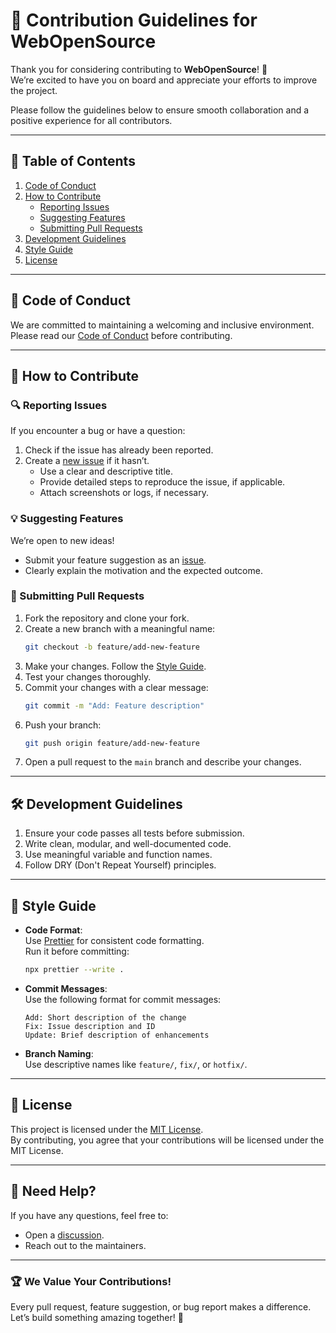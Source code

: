 # 🌟 Contribution Guidelines for WebOpenSource

Thank you for considering contributing to **WebOpenSource**! 🙌  
We’re excited to have you on board and appreciate your efforts to improve the project.  

Please follow the guidelines below to ensure smooth collaboration and a positive experience for all contributors.  

---

## 📝 Table of Contents
1. [Code of Conduct](#code-of-conduct)
2. [How to Contribute](#how-to-contribute)
   - [Reporting Issues](#reporting-issues)
   - [Suggesting Features](#suggesting-features)
   - [Submitting Pull Requests](#submitting-pull-requests)
3. [Development Guidelines](#development-guidelines)
4. [Style Guide](#style-guide)
5. [License](#license)

---

## 📜 Code of Conduct

We are committed to maintaining a welcoming and inclusive environment.  
Please read our [Code of Conduct](./CODE_OF_CONDUCT.md) before contributing.

---

## 🤝 How to Contribute

### 🔍 Reporting Issues
If you encounter a bug or have a question:
1. Check if the issue has already been reported.
2. Create a [new issue](https://github.com/username/webopensource/issues/new) if it hasn’t.
   - Use a clear and descriptive title.
   - Provide detailed steps to reproduce the issue, if applicable.
   - Attach screenshots or logs, if necessary.  

### 💡 Suggesting Features
We’re open to new ideas!  
- Submit your feature suggestion as an [issue](https://github.com/username/webopensource/issues/new).  
- Clearly explain the motivation and the expected outcome.

### 🚀 Submitting Pull Requests
1. Fork the repository and clone your fork.
2. Create a new branch with a meaningful name:  
   ```bash
   git checkout -b feature/add-new-feature
   ```
3. Make your changes. Follow the [Style Guide](#style-guide).
4. Test your changes thoroughly.
5. Commit your changes with a clear message:  
   ```bash
   git commit -m "Add: Feature description"
   ```
6. Push your branch:  
   ```bash
   git push origin feature/add-new-feature
   ```
7. Open a pull request to the `main` branch and describe your changes.

---

## 🛠️ Development Guidelines

1. Ensure your code passes all tests before submission.
2. Write clean, modular, and well-documented code.
3. Use meaningful variable and function names.
4. Follow DRY (Don't Repeat Yourself) principles.

---

## 🎨 Style Guide

- **Code Format**:  
  Use [Prettier](https://prettier.io/) for consistent code formatting.  
  Run it before committing:  
  ```bash
  npx prettier --write .
  ```
  
- **Commit Messages**:  
  Use the following format for commit messages:  
  ```
  Add: Short description of the change
  Fix: Issue description and ID
  Update: Brief description of enhancements
  ```

- **Branch Naming**:  
  Use descriptive names like `feature/`, `fix/`, or `hotfix/`.

---

## 📜 License

This project is licensed under the [MIT License](./LICENSE).  
By contributing, you agree that your contributions will be licensed under the MIT License.

---

## 💬 Need Help?

If you have any questions, feel free to:  
- Open a [discussion](https://github.com/zahidrahimoon/webopensource/discussions).
- Reach out to the maintainers.  

---

### 🏆 We Value Your Contributions!  
Every pull request, feature suggestion, or bug report makes a difference.  
Let’s build something amazing together! 🚀  
